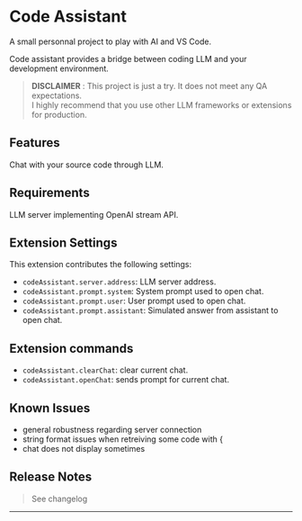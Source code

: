 # Code Assistant
A small personnal project to play with AI and VS Code.

Code assistant provides a bridge between coding LLM and your development environment.

> **DISCLAIMER** : This project is just a try. It does not meet any QA expectations.    
> I highly recommend that you use other LLM frameworks or extensions for production.

## Features
Chat with your source code through LLM.

## Requirements
LLM server implementing OpenAI stream API.

## Extension Settings
This extension contributes the following settings:

* `codeAssistant.server.address`: LLM server address.
* `codeAssistant.prompt.system`: System prompt used to open chat.
* `codeAssistant.prompt.user`: User prompt used to open chat.
* `codeAssistant.prompt.assistant`: Simulated answer from assistant to open chat.

## Extension commands
* `codeAssistant.clearChat`: clear current chat.
* `codeAssistant.openChat`: sends prompt for current chat.

## Known Issues
- general robustness regarding server connection
- string format issues when retreiving some code with \{
- chat does not display sometimes

## Release Notes
> See changelog

---
